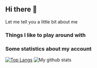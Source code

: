 ## Hi there 👋
Let me tell you a little bit about me

### Things I like to play around with

### Some statistics about my account

[![Top Langs](https://github-readme-stats.vercel.app/api/top-langs/?username=MasterEvarior)](https://github.com/anuraghazra/github-readme-stats)
![My github stats](https://github-readme-stats.vercel.app/api?username=MasterEvarior&show_icons=true)
